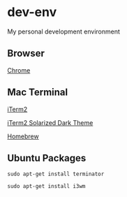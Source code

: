 # dev-env
My personal development environment

## Browser
[Chrome](https://www.google.com/chrome/browser/desktop/index.html)

## Mac Terminal
[iTerm2](https://www.iterm2.com/downloads.html)

[iTerm2 Solarized Dark Theme](https://github.com/altercation/solarized/tree/master/iterm2-colors-solarized)

[Homebrew](http://brew.sh/)

## Ubuntu Packages

`sudo apt-get install terminator`

`sudo apt-get install i3wm`
